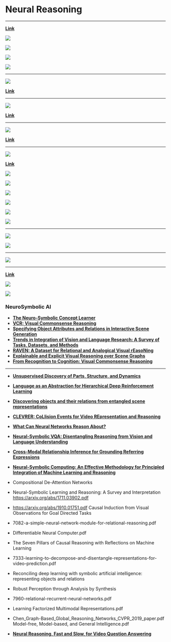 # Neural Reasoning

---

[**Link**](https://arxiv.org/pdf/1612.00341.pdf)

![](../projects/images/2020-07-22-00-42-26.png)

![](../projects/images/2020-07-21-06-03-46.png)

![](../projects/images/2020-07-21-06-04-40.png)

![](../projects/images/2020-07-21-06-04-57.png)

---

![](../projects/images/2020-07-22-00-35-19.png)

[**Link**](https://arxiv.org/pdf/1806.01242.pdf)

---

![](../projects/images/2020-07-22-00-37-56.png)

[**Link**](https://arxiv.org/pdf/1810.01566.pdf)

---

![](../projects/images/2020-07-22-00-40-15.png)

[**Link**](http://papers.nips.cc/paper/8931-universal-invariant-and-equivariant-graph-neural-networks.pdf)

---

![](../projects/images/2020-07-22-01-21-03.png)

[**Link**](https://arxiv.org/pdf/1903.05136.pdf)

![](../projects/images/2020-07-22-01-21-37.png)

![](../projects/images/2020-07-22-01-22-00.png)

![](../projects/images/2020-07-22-01-22-20.png)

![](../projects/images/2020-07-22-01-23-29.png)

![](../projects/images/2020-07-22-01-25-31.png)

![](../projects/images/2020-07-22-01-25-56.png)

---

![](../projects/images/2020-07-22-01-36-08.png)

![](../projects/images/2020-07-22-01-36-39.png)

---

![](../projects/images/2020-07-22-01-37-03.png)

---

[**Link**](https://arxiv.org/pdf/1905.10307.pdf)

![](../projects/images/2020-07-22-02-06-48.png)

![](../projects/images/2020-07-22-02-07-09.png)

### NeuroSymbolic AI

- [**The Neuro-Symbolic Concept Learner**](http://nscl.csail.mit.edu/)
- [**VCR: Visual Commonsense Reasoning**](https://visualcommonsense.com/)
- [**Specifying Object Attributes and Relations in Interactive Scene Generation**](https://arxiv.org/abs/1909.05379.pdf)
- [**Trends in Integration of Vision and Language Research: A Survey of Tasks, Datasets, and Methods**](https://arxiv.org/abs/1907.09358.pdf)
- [**RAVEN: A Dataset for Relational and Analogical Visual rEasoNing**](https://arxiv.org/abs/1903.02741.pdf)
- [**Explainable and Explicit Visual Reasoning over Scene Graphs**](https://arxiv.org/abs/1812.01855.pdf)
- [**From Recognition to Cognition: Visual Commonsense Reasoning**](https://arxiv.org/abs/1811.10830.pdf)

---

- [**Unsupervised Discovery of Parts, Structure, and Dynamics**](https://arxiv.org/abs/1903.05136.pdf)
- [**Language as an Abstraction for Hierarchical Deep Reinforcement Learning**](https://arxiv.org/abs/1906.07343.pdf)
- [**Discovering objects and their relations from entangled scene representations**](https://arxiv.org/abs/1702.05068.pdf)
- [**CLEVRER: CoLlision Events for Video REpresentation and Reasoning**](https://arxiv.org/abs/1910.01442.pdf)
- [**What Can Neural Networks Reason About?**](https://openreview.net/forum?id=rJxbJeHFPS)
- [**Neural-Symbolic VQA: Disentangling Reasoning from Vision and Language Understanding**](http://papers.nips.cc/paper/7381-neural-symbolic-vqa-disentangling-reasoning-from-vision-and-language-understanding.pdf)
- [**Cross-Modal Relationship Inference for Grounding Referring Expressions**](https://zpascal.net/cvpr2019/Yang_Cross-Modal_Relationship_Inference_for_Grounding_Referring_Expressions_CVPR_2019_paper.pdf)
- [**Neural-Symbolic Computing: An Effective Methodology for Principled Integration of Machine Learning and Reasoning**](https://arxiv.org/abs/1905.06088.pdf)

- Compositional De-Attention Networks
- Neural-Symbolic Learning and Reasoning: A Survey and Interpretation https://arxiv.org/abs/1711.03902.pdf
- https://arxiv.org/abs/1910.01751.pdf Causal Induction from Visual Observations for Goal Directed Tasks

- 7082-a-simple-neural-network-module-for-relational-reasoning.pdf
- Differentiable Neural Computer.pdf
- The Seven Pillars of Causal Reasoning with Reflections on Machine Learning
- 7333-learning-to-decompose-and-disentangle-representations-for-video-prediction.pdf
- Reconciling deep learning with symbolic artificial intelligence: representing objects and relations
- Robust Perception through Analysis by Synthesis
- 7960-relational-recurrent-neural-networks.pdf
- Learning Factorized Multimodal Representations.pdf
- Chen_Graph-Based_Global_Reasoning_Networks_CVPR_2019_paper.pdf Model-free, Model-based, and General Intelligence.pdf
- [**Neural Reasoning, Fast and Slow, for Video Question Answering**](https://arxiv.org/abs/1907.04553.pdf)
